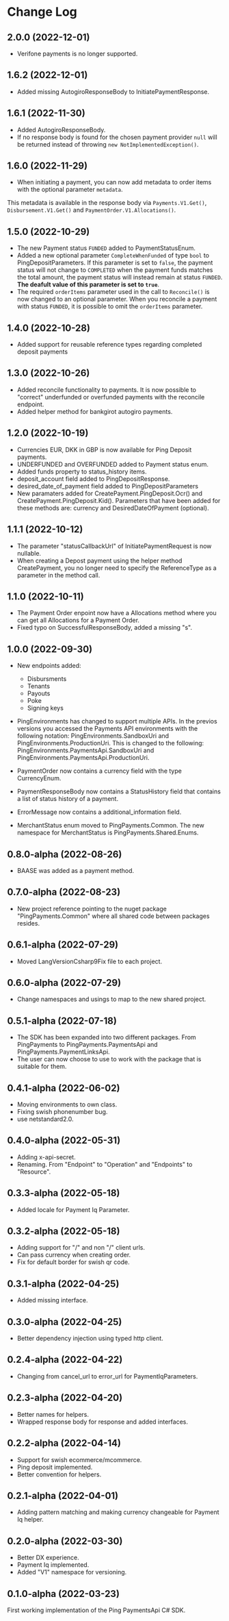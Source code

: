 # Change Log

## 2.0.0 (2022-12-01)
- Verifone payments is no longer supported. 


## 1.6.2 (2022-12-01)
- Added missing AutogiroResponseBody to InitiatePaymentResponse. 

## 1.6.1 (2022-11-30)
- Added AutogiroResponseBody. 
- If no response body is found for the chosen payment provider `null` will be returned instead of throwing `new NotImplementedException()`.

## 1.6.0 (2022-11-29)
- When initiating a payment, you can now add metadata to order items with the optional parameter `metadata`. 

This metadata is available in the response body via `Payments.V1.Get()`, `Disbursement.V1.Get()` and 
`PaymentOrder.V1.Allocations()`. 

## 1.5.0 (2022-10-29)
- The new Payment status `FUNDED` added to PaymentStatusEnum.
- Added a new optional parameter `CompleteWhenFunded` of type `bool` to PingDepositParameters. If this parameter is set to `false`, the payment status will not change to `COMPLETED` when the payment funds matches the total amount, the payment status will instead remain at status `FUNDED`. **The deafult value of this parameter is set to `true`**.
- The required `orderItems` parameter used in the call to `Reconcile()` is now changed to an optional parameter. When you reconcile a payment with status `FUNDED`, it is possible to omit the `orderItems` parameter.


## 1.4.0 (2022-10-28)
- Added support for reusable reference types regarding completed deposit payments

## 1.3.0 (2022-10-26)
- Added reconcile functionality to payments. It is now possible to "correct" underfunded or overfunded payments with the reconcile endpoint.
- Added helper method for bankgirot autogiro payments.

## 1.2.0 (2022-10-19)
- Currencies EUR, DKK in GBP is now available for Ping Deposit payments.
- UNDERFUNDED and OVERFUNDED added to Payment status enum.
- Added funds property to status_history items.
- deposit_account field added to PingDepositResponse. 
- desired_date_of_payment field added to PingDepositParameters
- New paramaters added for CreatePayment.PingDeposit.Ocr() and CreatePayment.PingDeposit.Kid(). Parameters that have been added for these methods are: currency and DesiredDateOfPayment (optional). 

## 1.1.1 (2022-10-12)
- The parameter "statusCallbackUrl" of InitiatePaymentRequest is now nullable. 
- When creating a Depost payment using the helper method CreatePayment, you no longer need to specify the ReferenceType as a parameter in the method call.

## 1.1.0 (2022-10-11)
- The Payment Order enpoint now have a Allocations method where you can get all Allocations for a Payment Order. 
- Fixed typo on SuccessfulResponseBody, added a missing "s".

## 1.0.0 (2022-09-30)
- New endpoints added:
  - Disbursments 
  - Tenants 
  - Payouts
  - Poke 
  - Signing keys 

- PingEnvironments has changed to support multiple APIs. In the previos versions you accessed the Payments API environments with the following notation: PingEnvironments.SandboxUri and PingEnvironments.ProductionUri. This is changed to the following: PingEnvironments.PaymentsApi.SandboxUri and PingEnvironments.PaymentsApi.ProductionUri.

- PaymentOrder now contains a currency field with the type CurrencyEnum. 
- PaymentResponseBody now contains a StatusHistory field that contains a list of status history of a payment.
- ErrorMessage now contains a additional_information field.
- MerchantStatus enum moved to PingPayments.Common. The new namespace for MerchantStatus is PingPayments.Shared.Enums. 

## 0.8.0-alpha (2022-08-26)
- BAASE was added as a payment method. 

## 0.7.0-alpha (2022-08-23)
- New project reference pointing to the nuget package "PingPayments.Common" where all shared code between packages resides.

## 0.6.1-alpha (2022-07-29)
- Moved LangVersionCsharp9Fix file to each project.

## 0.6.0-alpha (2022-07-29)
- Change namespaces and usings to map to the new shared project. 

## 0.5.1-alpha (2022-07-18)
- The SDK has been expanded into two different packages. From PingPayments to PingPayments.PaymentsApi and PingPayments.PaymentLinksApi.
- The user can now choose to use to work with the package that is suitable for them. 

## 0.4.1-alpha (2022-06-02)
- Moving environments to own class.
- Fixing swish phonenumber bug.
- use netstandard2.0.

## 0.4.0-alpha (2022-05-31)
- Adding x-api-secret.
- Renaming. From "Endpoint" to "Operation" and "Endpoints" to "Resource".

## 0.3.3-alpha (2022-05-18)
- Added locale for Payment Iq Parameter.

## 0.3.2-alpha (2022-05-18)
- Adding support for "/" and non "/" client urls.
- Can pass currency when creating order. 
- Fix for default border for swish qr code.

## 0.3.1-alpha (2022-04-25)
- Added missing interface.

## 0.3.0-alpha (2022-04-25)
- Better dependency injection using typed http client.

## 0.2.4-alpha (2022-04-22)
- Changing from cancel_url to error_url for PaymentIqParameters.

## 0.2.3-alpha (2022-04-20)
-  Better names for helpers.
-  Wrapped response body for response and added interfaces.

## 0.2.2-alpha (2022-04-14)
-  Support for swish ecommerce/mcommerce.
-  Ping deposit implemented.
-  Better convention for helpers. 

## 0.2.1-alpha (2022-04-01)
- Adding pattern matching and making currency changeable for Payment Iq helper.

## 0.2.0-alpha (2022-03-30)
- Better DX experience.
- Payment Iq implemented.
- Added "V1" namespace for versioning.

## 0.1.0-alpha (2022-03-23)

First working implementation of the Ping PaymentsApi C# SDK.
